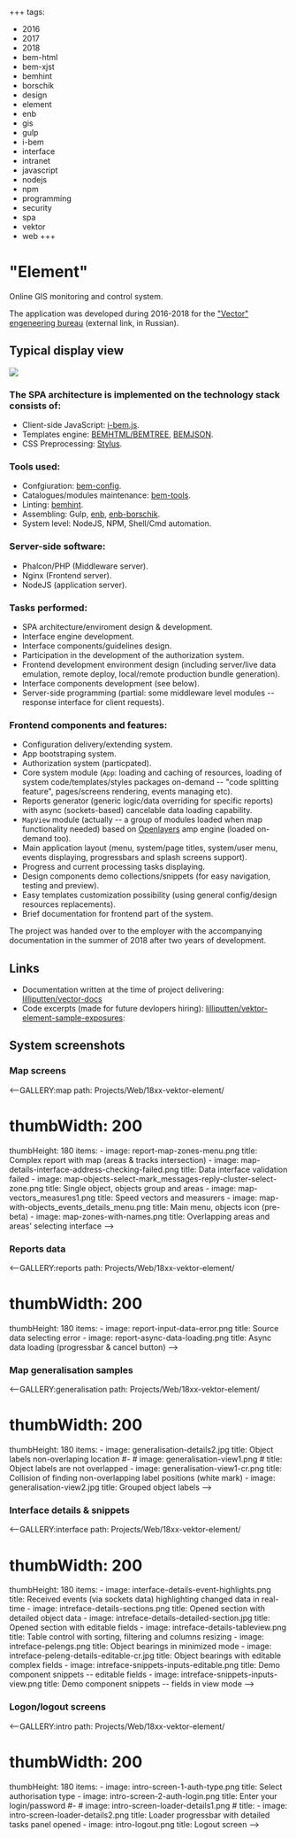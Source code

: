 +++
tags:
  - 2016
  - 2017
  - 2018
  - bem-html
  - bem-xjst
  - bemhint
  - borschik
  - design
  - element
  - enb
  - gis
  - gulp
  - i-bem
  - interface
  - intranet
  - javascript
  - nodejs
  - npm
  - programming
  - security
  - spa
  - vektor
  - web
+++

# "Element"

Online GIS monitoring and control system.

The application was developed during 2016-2018 for the ["Vector" engeneering
bureau](http://sokb-vektor.ru) (external link, in Russian).

## Typical display view

<div class="FrontImage">
  <img src="https://res.cloudinary.com/lilliputten/image/upload/v1544482091/Projects/Web/18xx-vektor-element/report-map-zones-menu.png" />
</div>

### The SPA architecture is implemented on the technology stack consists&nbsp;of:

- Client-side JavaScript: [i-bem.js](https://en.bem.info/technologies/classic/i-bem/).
- Templates engine: [BEMHTML/BEMTREE](https://en.bem.info/technologies/classic/bem-xjst/8/),
  [BEMJSON](https://en.bem.info/technologies/classic/bemjson/).
- CSS Preprocessing: [Stylus](http://stylus-lang.com/).

### Tools used:

- Confgiuration: [bem-config](https://en.bem.info/toolbox/sdk/bem-config/).
- Catalogues/modules maintenance: [bem-tools](https://en.bem.info/toolbox/bem-tools/).
- Linting: [bemhint](https://en.bem.info/toolbox/bemhint/).
- Assembling: Gulp, [enb](https://en.bem.info/toolbox/enb/),
  [enb-borschik](https://ru.bem.info/toolbox/enb/packages/enb-borschik/api/).
- System level: NodeJS, NPM, Shell/Cmd automation.

### Server-side software:

- Phalcon/PHP (Middleware server).
- Nginx (Frontend server).
- NodeJS (application server).

### Tasks performed:

- SPA architecture/enviroment design & development.
- Interface engine development.
- Interface components/guidelines design.
- Participation in the development of the authorization system.
- Frontend development environment design (including server/live data
  emulation, remote deploy, local/remote production bundle generation).
- Interface components development (see below).
- Server-side programming (partial: some middleware level modules -- response
  interface for client requests).

### Frontend components and features:

- Configuration delivery/extending system.
- App bootstraping system.
- Authorization system (particpated).
- Core system module (`App`: loading and caching of resources, loading of
  system code/templates/styles packages on-demand -- "code splitting feature",
  pages/screens rendering, events managing etc).
- Reports generator (generic logic/data overriding for specific reports) with
  async (sockets-based) cancelable data loading capability.
- `MapView` module (actually -- a group of modules loaded when map functionality needed) based on
  [Openlayers](https://openlayers.org) amp engine (loaded on-demand too).
- Main application layout (menu, system/page titles, system/user menu, events
  displaying, progressbars and splash screens support).
- Progress and current processing tasks displaying.
- Design components demo collections/snippets (for easy navigation, testing and preview).
- Easy templates customization possibility (using general config/design resources replacements).
- Brief documentation for frontend part of the system.

The project was handed over to the employer with the accompanying documentation
in the summer of 2018 after two years of development.

## Links

- Documentation written at the time of project delivering: [lilliputten/vector-docs](https://github.com/lilliputten/vector-docs)
- Code excerpts (made for future devlopers hiring): [lilliputten/vektor-element-sample-exposures](https://github.com/lilliputten/vektor-element-sample-exposures):

## System screenshots

### Map screens

<--GALLERY:map
  path: Projects/Web/18xx-vektor-element/
  # thumbWidth: 200
  thumbHeight: 180
  items:
    -
      image: report-map-zones-menu.png
      title: Complex report with map (areas & tracks intersection)
    -
      image: map-details-interface-address-checking-failed.png
      title: Data interface validation failed
    -
      image: map-objects-select-mark_messages-reply-cluster-select-zone.png
      title: Single object, objects group and areas
    -
      image: map-vectors_measures1.png
      title: Speed vectors and measurers
    -
      image: map-with-objects_events_details_menu.png
      title: Main menu, objects icon (pre-beta)
    -
      image: map-zones-with-names.png
      title: Overlapping areas and areas' selecting interface
-->

### Reports data

<--GALLERY:reports
  path: Projects/Web/18xx-vektor-element/
  # thumbWidth: 200
  thumbHeight: 180
  items:
    -
      image: report-input-data-error.png
      title: Source data selecting error
    -
      image: report-async-data-loading.png
      title: Async data loading (progressbar & cancel button)
-->

### Map generalisation samples

<--GALLERY:generalisation
  path: Projects/Web/18xx-vektor-element/
  # thumbWidth: 200
  thumbHeight: 180
  items:
    -
      image: generalisation-details2.jpg
      title: Object labels non-overlaping location
    #-
    #  image: generalisation-view1.png
    #  title: Object labels are not overlapped
    -
      image: generalisation-view1-cr.png
      title: Collision of finding non-overlapping label positions (white mark)
    -
      image: generalisation-view2.jpg
      title: Grouped object labels
-->

### Interface details & snippets

<--GALLERY:interface
  path: Projects/Web/18xx-vektor-element/
  # thumbWidth: 200
  thumbHeight: 180
  items:
    -
      image: interface-details-event-highlights.png
      title: Received events (via sockets data) highlighting changed data in real-time
    -
      image: intreface-details-sections.png
      title: Opened section with detailed object data
    -
      image: intreface-details-detailed-section.jpg
      title: Opened section with editable fields
    -
      image: intreface-details-tableview.png
      title: Table control with sorting, filtering and columns resizing
    -
      image: intreface-pelengs.png
      title: Object bearings in minimized mode
    -
      image: intreface-peleng-details-editable-cr.jpg
      title: Object bearings with editable complex fields
    -
      image: intreface-snippets-inputs-editable.png
      title: Demo component snippets -- editable fields
    -
      image: intreface-snippets-inputs-view.png
      title: Demo component snippets -- fields in view mode
-->

### Logon/logout screens

<--GALLERY:intro
  path: Projects/Web/18xx-vektor-element/
  # thumbWidth: 200
  thumbHeight: 180
  items:
    -
      image: intro-screen-1-auth-type.png
      title: Select authorisation type
    -
      image: intro-screen-2-auth-login.png
      title: Enter your login/password
    #-
    #  image: intro-screen-loader-details1.png
    #  title:
    -
      image: intro-screen-loader-details2.png
      title: Loader progressbar with detailed tasks panel opened
    -
      image: intro-logout.png
      title: Logout screen
-->

